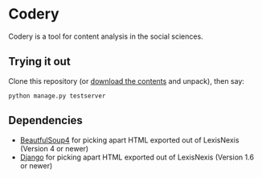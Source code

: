 # Codery

Codery is a tool for content analysis in the social sciences.

## Trying it out

Clone this repository (or [download the
contents](https://github.com/inducer/codery/archive/master.zip) and unpack),
then say:

```
python manage.py testserver
```

## Dependencies

* [BeautfulSoup4](http://pypi.python.org/pypi/BeautfulSoup4) for picking apart
  HTML exported out of LexisNexis (Version 4 or newer)
* [Django](http://djangoproject.com) for picking apart
  HTML exported out of LexisNexis (Version 1.6 or newer)

